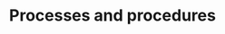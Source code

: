 ---
id: finance-committee-process
description: Everything you need to know as a member of the finance committee
title: Processes and procedures
sidebar_position: 2

---